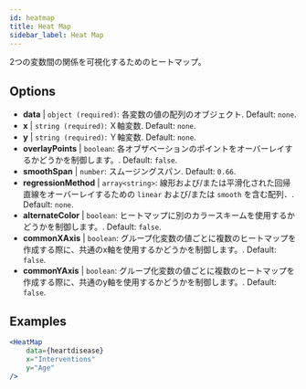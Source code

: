 ```yaml
---
id: heatmap
title: Heat Map
sidebar_label: Heat Map
---
```


2つの変数間の関係を可視化するためのヒートマップ。

## Options

* __data__ | `object (required)`: 各変数の値の配列のオブジェクト. Default: `none`.
* __x__ | `string (required)`: Ｘ軸変数. Default: `none`.
* __y__ | `string (required)`: Ｙ軸変数. Default: `none`.
* __overlayPoints__ | `boolean`: 各オブザベーションのポイントをオーバーレイするかどうかを制御します。. Default: `false`.
* __smoothSpan__ | `number`: スムージングスパン. Default: `0.66`.
* __regressionMethod__ | `array<string>`: 線形および/または平滑化された回帰直線をオーバーレイするための `linear` および/または `smooth` を含む配列．. Default: `none`.
* __alternateColor__ | `boolean`: ヒートマップに別のカラースキームを使用するかどうかを制御します。. Default: `false`.
* __commonXAxis__ | `boolean`: グループ化変数の値ごとに複数のヒートマップを作成する際に、共通のx軸を使用するかどうかを制御します。. Default: `false`.
* __commonYAxis__ | `boolean`: グループ化変数の値ごとに複数のヒートマップを作成する際に、共通のy軸を使用するかどうかを制御します。. Default: `false`.


## Examples

```jsx live
<HeatMap 
    data={heartdisease} 
    x="Interventions"
    y="Age"
/>
```


